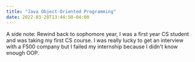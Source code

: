 ```yaml
---
title: "Java Object-Oriented Programming"
date: 2022-03-28T13:44:50-04:00
---
```


A side note: Rewind back to sophomore year, I was a first year CS student and was taking my first CS course. I was really lucky to get an interview with a F500 company but I failed my internship because I didn't know enough OOP.
